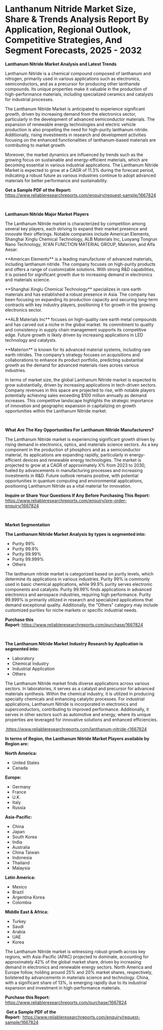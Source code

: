 <p><h1>Lanthanum Nitride Market Size, Share & Trends Analysis Report By Application, Regional Outlook, Competitive Strategies, And Segment Forecasts, 2025 - 2032</h1></p><p><strong>Lanthanum Nitride Market Analysis and Latest Trends</strong></p>
<p><p>Lanthanum Nitride is a chemical compound composed of lanthanum and nitrogen, primarily used in various applications such as electronics, semiconductors, and as a precursor for producing other lanthanide compounds. Its unique properties make it valuable in the production of high-performance materials, including specialized ceramics and catalysts for industrial processes.</p><p>The Lanthanum Nitride Market is anticipated to experience significant growth, driven by increasing demand from the electronics sector, particularly in the development of advanced semiconductor materials. The expansion of renewable energy technologies and electric vehicle production is also propelling the need for high-purity lanthanum nitride. Additionally, rising investments in research and development activities focusing on the enhanced functionalities of lanthanum-based materials are contributing to market growth.</p><p>Moreover, the market dynamics are influenced by trends such as the growing focus on sustainable and energy-efficient materials, which are becoming essential in various industrial applications. The Lanthanum Nitride Market is expected to grow at a CAGR of 11.3% during the forecast period, indicating a robust future as various industries continue to adopt advanced materials for better performance and sustainability.</p></p>
<p><strong>Get a Sample PDF of the Report:&nbsp;</strong> <a href="https://www.reliableresearchreports.com/enquiry/request-sample/1667824?utm_campaign=3436&utm_medium=2&utm_source=Github&utm_content=ia&utm_term=18042025&utm_id=lanthanum-nitride">https://www.reliableresearchreports.com/enquiry/request-sample/1667824</a></p>
<p>&nbsp;</p>
<p><strong>Lanthanum Nitride Major Market Players</strong></p>
<p><p>The Lanthanum Nitride market is characterized by competition among several key players, each striving to expand their market presence and innovate their offerings. Notable companies include American Elements, Shanghai Xinglu Chemical Technology, ALB Materials Inc, Luoyang Tongrun Nano Technology, XI'AN FUNCTION MATERIAL GROUP, Materion, and Alfa Aesar.</p><p>**American Elements** is a leading manufacturer of advanced materials, including lanthanum nitride. The company focuses on high-purity products and offers a range of customizable solutions. With strong R&D capabilities, it is poised for significant growth due to increasing demand in electronics and materials science.</p><p>**Shanghai Xinglu Chemical Technology** specializes in rare earth materials and has established a robust presence in Asia. The company has been focusing on expanding its production capacity and securing long-term contracts with key industry players, positioning it for growth in the growing electronics sector.</p><p>**ALB Materials Inc** focuses on high-quality rare earth metal compounds and has carved out a niche in the global market. Its commitment to quality and consistency in supply chain management supports its competitive edge. Future growth is likely driven by increasing applications in LED technology and catalysts.</p><p>**Materion** is known for its advanced material systems, including rare earth nitrides. The company’s strategy focuses on acquisitions and collaborations to enhance its product portfolio, predicting substantial growth as the demand for advanced materials rises across various industries.</p><p>In terms of market size, the global Lanthanum Nitride market is expected to grow substantially, driven by increasing applications in tech-driven sectors. Company revenues in this space are projected to rise, with notable players potentially achieving sales exceeding $100 million annually as demand increases. This competitive landscape highlights the strategic importance of innovation and geographic expansion in capitalizing on growth opportunities within the Lanthanum Nitride market.</p></p>
<p>&nbsp;</p>
<p><strong>What Are The Key Opportunities For Lanthanum Nitride Manufacturers?</strong></p>
<p><p>The Lanthanum Nitride market is experiencing significant growth driven by rising demand in electronics, optics, and materials science sectors. As a key component in the production of phosphors and as a semiconductor material, its applications are expanding rapidly, particularly in energy-efficient devices and renewable energy technologies. The market is projected to grow at a CAGR of approximately X% from 2023 to 2030, fueled by advancements in manufacturing processes and increasing investments in R&D. Future outlook remains positive, with potential opportunities in quantum computing and environmental applications, positioning Lanthanum Nitride as a vital material for innovation.</p></p>
<p><strong>Inquire or Share Your Questions If Any Before Purchasing This Report:</strong> <a href="https://www.reliableresearchreports.com/enquiry/pre-order-enquiry/1667824?utm_campaign=3436&utm_medium=2&utm_source=Github&utm_content=ia&utm_term=18042025&utm_id=lanthanum-nitride">https://www.reliableresearchreports.com/enquiry/pre-order-enquiry/1667824</a></p>
<p>&nbsp;</p>
<p><strong>Market Segmentation</strong></p>
<p><strong>The Lanthanum Nitride Market Analysis by types is segmented into:</strong></p>
<p><ul><li>Purity 99%</li><li>Purity 99.9%</li><li>Purity 99.99%</li><li>Purity 99.999%</li><li>Others</li></ul></p>
<p><p>The lanthanum nitride market is categorized based on purity levels, which determine its applications in various industries. Purity 99% is commonly used in basic chemical applications, while 99.9% purity serves electronic components and catalysts. Purity 99.99% finds applications in advanced electronics and aerospace industries, requiring high performance. Purity 99.999% is primarily utilized in research and specialized applications that demand exceptional quality. Additionally, the "Others" category may include customized purities for niche markets or specific industrial needs.</p></p>
<p><strong>Purchase this Report:&nbsp;</strong><a href="https://www.reliableresearchreports.com/purchase/1667824?utm_campaign=3436&utm_medium=2&utm_source=Github&utm_content=ia&utm_term=18042025&utm_id=lanthanum-nitride">https://www.reliableresearchreports.com/purchase/1667824</a></p>
<p>&nbsp;</p>
<p><strong>The Lanthanum Nitride Market Industry Research by Application is segmented into:</strong></p>
<p><ul><li>Laboratory</li><li>Chemical Industry</li><li>Industrial Application</li><li>Others</li></ul></p>
<p><p>The Lanthanum Nitride market finds diverse applications across various sectors. In laboratories, it serves as a catalyst and precursor for advanced materials synthesis. Within the chemical industry, it is utilized in producing specialty chemicals and enhancing catalytic processes. For industrial applications, Lanthanum Nitride is incorporated in electronics and superconductors, contributing to improved performance. Additionally, it serves in other sectors such as automotive and energy, where its unique properties are leveraged for innovative solutions and enhanced efficiencies.</p></p>
<p><a href="https://www.reliableresearchreports.com/lanthanum-nitride-r1667824?utm_campaign=3436&utm_medium=2&utm_source=Github&utm_content=ia&utm_term=18042025&utm_id=lanthanum-nitride">&nbsp;https://www.reliableresearchreports.com/lanthanum-nitride-r1667824</a></p>
<p><strong>In terms of Region, the Lanthanum Nitride Market Players available by Region are:</strong></p>
<p>
    <p> <strong> North America: </strong>
        <ul>
            <li>United States</li>
            <li>Canada</li>
        </ul>
        </p> 
    <p> <strong> Europe: </strong>
        <ul>
            <li>Germany</li>
            <li>France</li>
            <li>U.K.</li>
            <li>Italy</li>
            <li>Russia</li>
        </ul>
        </p> 
    <p> <strong> Asia-Pacific: </strong>
        <ul>
            <li>China</li>
            <li>Japan</li>
            <li>South Korea</li>
            <li>India</li>
            <li>Australia</li>
            <li>China Taiwan</li>
            <li>Indonesia</li>
            <li>Thailand</li>
            <li>Malaysia</li>
        </ul>
        </p> 
    <p> <strong> Latin America: </strong>
        <ul>
            <li>Mexico</li>
            <li>Brazil</li>
            <li>Argentina Korea</li>
            <li>Colombia</li>
        </ul>
        </p> 
    <p> <strong> Middle East & Africa: </strong>
        <ul>
            <li>Turkey</li>
            <li>Saudi</li>
            <li>Arabia</li>
            <li>UAE</li>
            <li>Korea</li>
        </ul>
    </p>
    </p>
<p><p>The Lanthanum Nitride market is witnessing robust growth across key regions, with Asia-Pacific (APAC) projected to dominate, accounting for approximately 42% of the global market share, driven by increasing demand in electronics and renewable energy sectors. North America and Europe follow, holding around 25% and 20% market shares, respectively, bolstered by advancements in materials science and technology. China, with a significant share of 13%, is emerging rapidly due to its industrial expansion and investment in high-performance materials.</p></p>
<p><strong>Purchase this Report: </strong><a href="https://www.reliableresearchreports.com/purchase/1667824?utm_campaign=3436&utm_medium=2&utm_source=Github&utm_content=ia&utm_term=18042025&utm_id=lanthanum-nitride">https://www.reliableresearchreports.com/purchase/1667824</a></p>
<p>&nbsp;<strong>Get a Sample PDF of the Report:&nbsp;&nbsp;</strong><a href="https://www.reliableresearchreports.com/enquiry/request-sample/1667824?utm_campaign=3436&utm_medium=2&utm_source=Github&utm_content=ia&utm_term=18042025&utm_id=lanthanum-nitride">https://www.reliableresearchreports.com/enquiry/request-sample/1667824</a></p>
<p><strong></strong></p>
<p><p></p><p></p><p></p></p>
